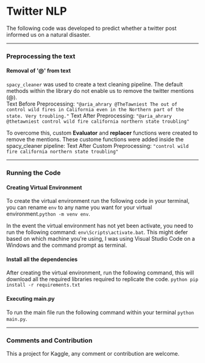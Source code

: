 # Twitter NLP 
The following code was developed to predict whether a twitter post informed us on a natural disaster. 
___
### Preprocessing the text
#### Removal of '@' from text
`spacy_cleaner` was used to create a text cleaning pipeline. The default methods within the library do not enable us to remove the twitter mentions (@).\
Text Before Preprocessing: `"@aria_ahrary @TheTawniest The out of control wild fires in California even in the Northern part of the state. Very troubling."`
Text After Preprocessing: `"@aria_ahrary @thetawniest control wild fire california northern state troubling"`

To overcome this, custom **Evaluator** and **replacer** functions were created to remove the mentions. These custome functions were added inside the spacy_cleaner pipeline: 
Text After Custom Preprocessing: `"control wild fire california northern state troubling"`

___
### Running the Code 
#### Creating Virtual Environment
To create the virtual environment run the following code in your terminal, you can rename `env` to any name you want for your virtual environment.`python -m venv env`.

In the event the virtual environment has not yet been activate, you need to run the following command: `env\Scripts\activate.bat`. This might defer based on which machine you're using, I was using Visual Studio Code on a Windows and the command prompt as terminal. 

#### Install all the dependencies 
After creating the virtual environment, run the following command, this will download all the required libraries required to replicate the code. `python pip install -r requirements.txt`

#### Executing main.py
To run the main file run the following command within your terminal `python main.py`.

___
### Comments and Contribution 
This a project for Kaggle, any comment or contribution are welcome.